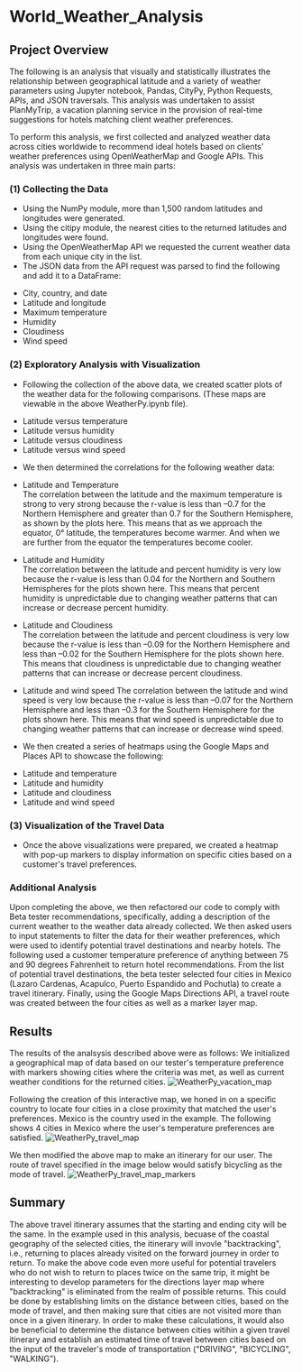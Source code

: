 # World_Weather_Analysis
## Project Overview
The following is an analysis that visually and statistically illustrates the relationship between geographical latitude and a variety of weather parameters using Jupyter notebook, Pandas, CityPy, Python Requests, APIs, and JSON traversals. This analysis was undertaken to assist PlanMyTrip, a vacation planning service in the provision of real-time suggestions for hotels matching client weather preferences.  

To perform this analysis, we first collected and analyzed weather data across cities worldwide to recommend ideal hotels based on clients' weather preferences using OpenWeatherMap and Google APIs. This analysis was undertaken in three main parts:

### (1) Collecting the Data
- Using the NumPy module, more than 1,500 random latitudes and longitudes were generated.
- Using the citipy module, the nearest cities to the returned latitudes and longitudes were found.
- Using the OpenWeatherMap API we requested the current weather data from each unique city in the list.
- The JSON data from the API request was parsed to find the following and add it to a DataFrame:
* City, country, and date
* Latitude and longitude
* Maximum temperature
* Humidity
* Cloudiness
* Wind speed

### (2) Exploratory Analysis with Visualization
- Following the collection of the above data, we created scatter plots of the weather data for the following comparisons. (These maps are viewable in the above WeatherPy.ipynb file).
* Latitude versus temperature
* Latitude versus humidity
* Latitude versus cloudiness
* Latitude versus wind speed

- We then determined the correlations for the following weather data:
 * Latitude and Temperature   
 The correlation between the latitude and the maximum temperature is strong to very strong because the r-value is less than –0.7 for the Northern Hemisphere and greater than 0.7 for the Southern Hemisphere, as shown by the plots here. This means that as we approach the equator, 0° latitude, the temperatures become warmer. And when we are further from the equator the temperatures become cooler. 

* Latitude and Humidity   
The correlation between the latitude and percent humidity is very low because the r-value is less than 0.04 for the Northern and Southern Hemispheres for the plots shown here. This means that percent humidity is unpredictable due to changing weather patterns that can increase or decrease percent humidity. 

* Latitude and Cloudiness   
The correlation between the latitude and percent cloudiness is very low because the r-value is less than –0.09 for the Northern Hemisphere and less than –0.02 for the Southern Hemisphere for the plots shown here. This means that cloudiness is unpredictable due to changing weather patterns that can increase or decrease percent cloudiness. 

* Latitude and wind speed
The correlation between the latitude and wind speed is very low because the r-value is less than –0.07 for the Northern Hemisphere and less than –0.3 for the Southern Hemisphere for the plots shown here. This means that wind speed is unpredictable due to changing weather patterns that can increase or decrease wind speed.

- We then created a series of heatmaps using the Google Maps and Places API to showcase the following:
* Latitude and temperature
* Latitude and humidity
* Latitude and cloudiness
* Latitude and wind speed

### (3) Visualization of the Travel Data
- Once the above visualizations were prepared, we created a heatmap with pop-up markers to display information on specific cities based on a customer's travel preferences. 

### Additional Analysis
Upon completing the above, we then refactored our code to comply with Beta tester recommendations, specifically, adding a description of the current weather to the weather data already collected. We then asked users to input statements to filter the data for their weather preferences, which were used to identify potential travel destinations and nearby hotels. The following used a customer temperature preference of anything between 75 and 90 degrees Fahrenheit to return hotel recommendations. From the list of potential travel destinations, the beta tester selected four cities in Mexico (Lazaro Cardenas, Acapulco, Puerto Espandido and Pochutla) to create a travel itinerary. Finally, using the Google Maps Directions API, a travel route was created between the four cities as well as a marker layer map.

## Results
The results of the analsysis described above were as follows:
We initialized a geographical map of data based on our tester's temperature preference with markers showing cities where the criteria was met, as well as current weather conditions for the returned cities. 
![WeatherPy_vacation_map](/WeatherPy_vacation_map.png "WeatherPy_vacation_map")


Following the creation of this interactive map, we honed in on a specific country to locate four cities in a close proximity that matched the user's preferences. Mexico is the country used in the example. The following shows 4 cities in Mexico where the user's temperature preferences are satisfied. 
![WeatherPy_travel_map](/WeatherPy_travel_map.png "WeatherPy_travel_map")

We then modified the above map to make an itinerary for our user. The route of travel specified in the image below would satisfy bicycling as the mode of travel.
![WeatherPy_travel_map_markers](WeatherPy_travel_map_markers.png "WeatherPy_travel_map_markers")

## Summary 
The above travel itinerary assumes that the starting and ending city will be the same. In the example used in this analysis, becuase of the coastal geography of the selected cities, the itinerary will invovle "backtracking", i.e., returning to places already visited on the forward journey in order to return.
To make the above code even more useful for potential travelers who do not wish to return to places twice on the same trip, it might be interesting to develop parameters for the directions layer map where "backtracking" is eliminated from the realm of possible returns. This could be done by establishing limits on the distance between cities, based on the mode of travel, and then making sure that cities are not visited more than once in a given itinerary. 
In order to make these calculations, it would also be beneficial to determine the distance between cities witihin a given travel itinerary and establish an estimated time of travel between cities based on the input of the traveler's mode of transportation ("DRIVING", "BICYCLING", "WALKING").  



